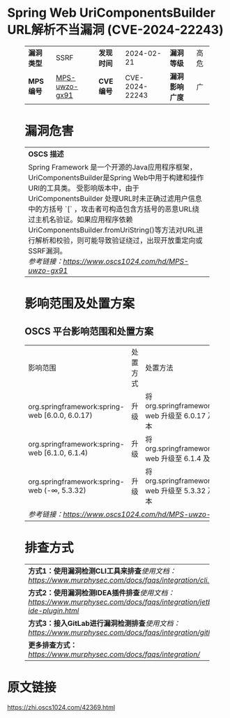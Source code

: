 # Spring Web UriComponentsBuilder URL解析不当漏洞 (CVE-2024-22243)
<figure class="wp-block-table">
    <table>
        <tbody>
        <tr>
            <td><strong>漏洞类型</strong></td>
            <td>SSRF</td>
            <td><strong>发现时间</strong></td>
            <td>2024-02-21</td>
            <td><strong>漏洞等级</strong></td>
            <td>高危</td>
        </tr>
        <tr>
            <td><strong>MPS编号</strong></td>
            <td><a href="https://www.oscs1024.com/hd/MPS-uwzo-gx91">MPS-uwzo-gx91</a></td>
            <td><strong>CVE编号</strong></td>
            <td>CVE-2024-22243</td>
            <td><strong>漏洞影响广度</strong></td>
            <td>广</td>
        </tr>
        </tbody>
    </table>
</figure>


<figure class="wp-block-table">
    <h1 class="wp-block-heading">漏洞危害</h1>
    <table>
        <tbody>
        <tr>
            <td><strong>OSCS 描述</strong></td>
        </tr>
        <tr>
            <td>Spring Framework 是一个开源的Java应用程序框架，UriComponentsBuilder是Spring Web中用于构建和操作URI的工具类。
受影响版本中，由于 UriComponentsBuilder 处理URL时未正确过滤用户信息中的方括号 `[` ，攻击者可构造包含方括号的恶意URL绕过主机名验证。如果应用程序依赖UriComponentsBuilder.fromUriString()等方法对URL进行解析和校验，则可能导致验证绕过，出现开放重定向或SSRF漏洞。<br><em>参考链接：<a
                    href="https://www.oscs1024.com/hd/MPS-uwzo-gx91">https://www.oscs1024.com/hd/MPS-uwzo-gx91</a></em>
            </td>
        </tr>
        </tbody>
    </table>
</figure>


<figure class="wp-block-table alignleft">
    <h1 class="wp-block-heading">影响范围及处置方案</h1>
    <h2 class="wp-block-heading"><strong>OSCS</strong> <strong>平台影响范围和处置方案</strong></h2>
    <table>
        <tbody>
        <tr>
            <td>影响范围</td>
            <td>处置方式</td>
            <td>处置方法</td>
        </tr>
        <tr><td rowspan="1">org.springframework:spring-web [6.0.0, 6.0.17)</td><td>升级</td><td>将 org.springframework:spring-web 升级至 6.0.17 及以上版本</td></tr><tr><td rowspan="1">org.springframework:spring-web [6.1.0, 6.1.4)</td><td>升级</td><td>将 org.springframework:spring-web 升级至 6.1.4 及以上版本</td></tr><tr><td rowspan="1">org.springframework:spring-web (-∞, 5.3.32)</td><td>升级</td><td>将 org.springframework:spring-web 升级至 5.3.32 及以上版本</td></tr>
        <tr>
            <td colspan="3"><em>参考链接：</em><em><a
                    href="https://www.oscs1024.com/hd/MPS-uwzo-gx91">https://www.oscs1024.com/hd/MPS-uwzo-gx91</a></em></td>
        </tr>
        </tbody>
    </table>
</figure>


<figure class="wp-block-table">
    <h1 class="wp-block-heading">排查方式</h1>
    <table>
        <tbody>
        <tr>
            <td><strong>方式1：使用漏洞检测CLI工具来排查</strong><em>使用文档：<a
                    href="https://www.murphysec.com/docs/faqs/integration/cli.html">https://www.murphysec.com/docs/faqs/integration/cli.html</a></em>
            </td>
        </tr>
        <tr>
            <td><strong>方式2：使用漏洞检测IDEA插件排查</strong><em>使用文档：<a
                    href="https://www.murphysec.com/docs/faqs/integration/jetbrains-ide-plugin.html">https://www.murphysec.com/docs/faqs/integration/jetbrains-ide-plugin.html</a></em>
            </td>
        </tr>
        <tr>
            <td><strong>方式3：接入GitLab进行漏洞检测排查</strong><em>使用文档：<a
                    href="https://www.murphysec.com/docs/faqs/integration/gitlab.html">https://www.murphysec.com/docs/faqs/integration/gitlab.html</a></em>
            </td>
        </tr>
        <tr>
            <td><strong>更多排查方式：</strong><em><a
                    href="https://www.murphysec.com/docs/faqs/integration/">https://www.murphysec.com/docs/faqs/integration/</a></em>
            </td>
        </tr>
        </tbody>
    </table>
</figure>
<h1>原文链接</h1>
<p><a href="https://zhi.oscs1024.com/42369.html">https://zhi.oscs1024.com/42369.html</a></p>